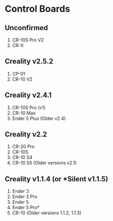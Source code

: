 # Control Boards

## Unconfirmed
1) CR-10S Pro V2
2) CR-X

## Creality v2.5.2
1) CP-01
2) CR-10 V2

## Creality v2.4.1
1) CR-10S Pro (v1)
2) CR-10 Max
3) Ender 5 Plus
(Older v2.4)

## Creality v2.2
1) CR-20 Pro
2) CR-10S
3) CR-10 S4
4) CR-10 S5
(Older versions v2.1)

## Creality v1.1.4 (or *Silent v1.1.5)
1) Ender 3
2) Ender 3 Pro
3) Ender 5
4) Ender 5 Pro*
5) CR-10
(Older versions 1.1.2, 1.1.3)
